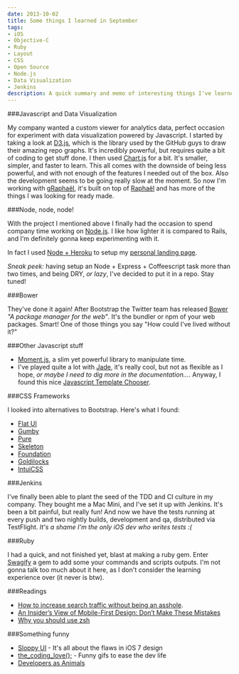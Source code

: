 ```yaml
---
date: 2013-10-02
title: Some things I learned in September
tags:
- iOS
- Objective-C
- Ruby
- Layout
- CSS
- Open Source
- Node.js
- Data Visualization
- Jenkins
description: A quick summary and memo of interesting things I've learned in September
---
```


###Javascript and Data Visualization

My company wanted a custom viewer for analytics data, perfect occasion for experiment with data visualization powered by Javascript. I started by taking a look at [D3.js](http://d3js.org/), which is the library used by the GitHub guys to draw their amazing repo graphs. It's incredibly powerful, but requires quite a bit of coding to get stuff done. I then used [Chart.js](https://github.com/nnnick/Chart.js) for a bit. It's smaller, simpler, and faster to learn. This all comes with the downside of being less powerful, and with not enough of the features I needed out of the box. Also the development seems to be going really slow at the moment. So now I'm working with [gRaphaël](http://g.raphaeljs.com/), it's built on top of [Raphaël](http://raphaeljs.com/) and has more of the things I was looking for ready made.

###Node, node, node!

With the project I mentioned above I finally had the occasion to spend company time working on [Node.js](nodejs.org). I like how lighter it is compared to Rails, and I'm definitely gonna keep experimenting with it.

In fact I used [Node + Heroku](https://devcenter.heroku.com/articles/getting-started-with-nodejs) to setup my [personal landing page](http://www.giovannilodi.com).

_Sneak peek:_ having setup an Node + Express + Coffeescript task more than two times, and being DRY, _or lazy_, I've decided to put it in a repo. Stay tuned!

###Bower

They've done it again! After Bootstrap the Twitter team has released [Bower](http://bower.io/) _"A package manager for the web"_. It's the bundler or npm of your web packages. Smart! One of those things you say "How could I've lived without it?"

###Other Javascript stuff

* [Moment.js](http://momentjs.com/), a slim yet powerful library to manipulate time.
* I've played quite a lot with [Jade](http://jade-lang.com/), it's really cool, but not as flexible as I hope, _or maybe I need to dig more in the documentation…_. Anyway, I found this nice [Javascript Template Chooser](http://garann.github.io/template-chooser/).

###CSS Frameworks

I looked into alternatives to Bootstrap. Here's what I found:

* [Flat UI](http://designmodo.github.io/Flat-UI)
* [Gumby](http://gumbyframework.com/)
* [Pure](http://purecss.io/)
* [Skeleton](http://www.getskeleton.com/)
* [Foundation](http://foundation.zurb.com/)
* [Goldilocks](http://goldilocksapproach.com/)
* [IntuiCSS](http://inuitcss.com/)

###Jenkins

I've finally been able to plant the seed of the TDD and CI culture in my company. They bought me a Mac Mini, and I've set it up with Jenkins. It's been a bit painful, but really fun! And now we have the tests running at every push and two nightly builds, development and qa, distributed via TestFlight. _It's a shame I'm the only iOS dev who writes tests :(_

###Ruby

I had a quick, and not finished yet, blast at making a ruby gem. Enter [Swagify](mokagio.github.io/swagify/) a gem to add some your commands and scripts outputs. I'm not gonna talk too much about it here, as I don't consider the learning experience over (it never is btw).

###Readings

* [How to increase search traffic without being an asshole](http://mashable.com/2013/09/09/increase-search-traffic/).
* [An Insider’s View of Mobile-First Design: Don’t Make These Mistakes](http://www.wired.com/opinion/2013/09/designing-for-mobile-means-ditching-deeply-ingrained-pc-instincts/)
* [Why you should use zsh](http://fendrich.se/blog/2012/09/28/no/)

###Something funny

* [Sloppy UI](http://sloppyui.tumblr.com/) - It's all about the flaws in iOS 7 design
* [the_coding_love();](http://thecodinglove.com/) - Funny gifs to ease the dev life
* [Developers as Animals](http://developersasanimals.tumblr.com/)